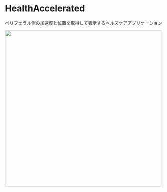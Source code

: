 # HealthAccelerated
ペリフェラル側の加速度と位置を取得して表示するヘルスケアアプリケーション

<img src="https://user-images.githubusercontent.com/29241485/41217267-599b25a6-6d92-11e8-8ff5-45b6c19b2868.gif" width="500px">
